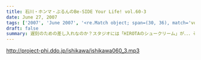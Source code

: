 ```yaml
---
title: 石川・ホンマ・ぶるんのBe-SIDE Your Life! vol.60-3
date: June 27, 2007
tags: ['2007', 'June 2007', '<re.Match object; span=(30, 36), match='vol.60'>']
draft: false
summary: 遅刻のための差し入れなのか？スタジオには「HIROTAのシュークリーム」が．．．そんな甘いものをほおばりながらのビーサイ。次週配信はもう７月！ビーサイイベント開催月となってしまいます！続々と企画なども進行していきますので本編＆HPともにお聴き＆お見逃しなく〜〜NAMAE
---
```


http://project-phi.ddo.jp/ishikawa/ishikawa060_3.mp3
